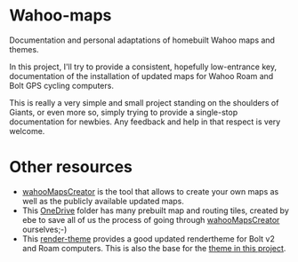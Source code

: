 # Wahoo-maps

Documentation and personal adaptations of homebuilt Wahoo maps and themes.

In this project, I'll try to provide a consistent, hopefully low-entrance key,
documentation of the installation of updated maps for Wahoo Roam and Bolt GPS
cycling computers.

This is really a very simple and small project standing on the shoulders of
Giants, or even more so, simply trying to provide a single-stop documentation
for newbies. Any feedback and help in that respect is very welcome.

# Other resources

* [wahooMapsCreator](https://github.com/treee111/wahooMapsCreator/tree/develop)
  is the tool that allows to create your own maps as well as the publicly
  available updated maps.
* This
  [OneDrive](https://onedrive.live.com/?authkey=%21AM8e4ViJIHdmOyU&id=F4E28DC020FD3904%21120&cid=F4E28DC020FD3904)
  folder has many prebuilt map and routing tiles, created by ebe to save all of
  us the process of going through
  [wahooMapsCreator](https://github.com/treee111/wahooMapsCreator/tree/develop)
  ourselves;-)
* This [render-theme](https://github.com/zenziwerken/Bolt2-Mapsforge-VTM-Rendertheme)
  provides a good updated rendertheme for Bolt v2 and Roam computers. This is
  also the base for the [theme in this project](render-theme).
